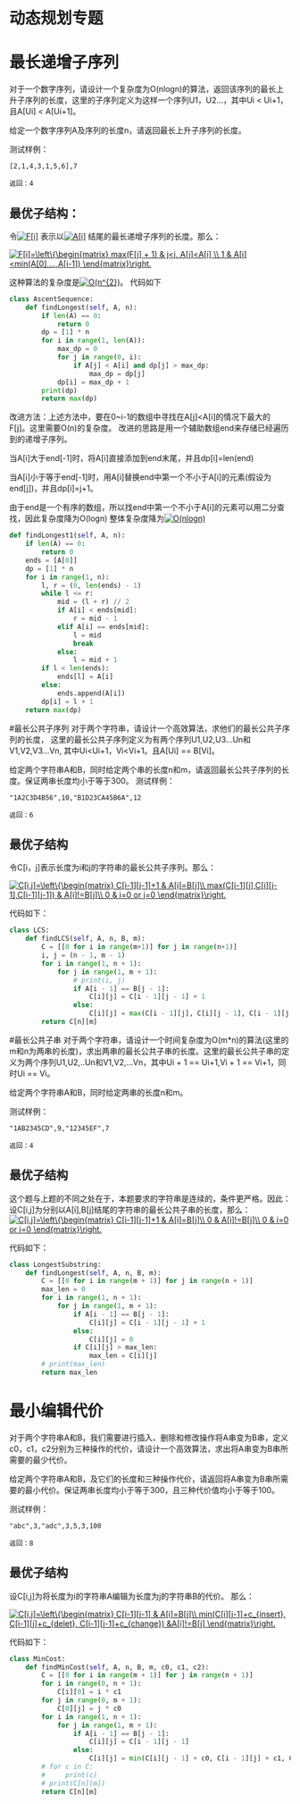 # 动态规划专题
# 最长递增子序列
对于一个数字序列，请设计一个复杂度为O(nlogn)的算法，返回该序列的最长上升子序列的长度，这里的子序列定义为这样一个序列U1，U2...，其中Ui < Ui+1，且A[Ui] < A[Ui+1]。

给定一个数字序列A及序列的长度n，请返回最长上升子序列的长度。

测试样例：
~~~~
[2,1,4,3,1,5,6],7
~~~~
~~~
返回：4
~~~
## 最优子结构：
令<a href="https://www.codecogs.com/eqnedit.php?latex=F[i]" target="_blank"><img src="https://latex.codecogs.com/gif.latex?F[i]" title="F[i]" /></a>
表示以<a href="https://www.codecogs.com/eqnedit.php?latex=A[i]" target="_blank"><img src="https://latex.codecogs.com/gif.latex?A[i]" title="A[i]" /></a>
结尾的最长递增子序列的长度。那么：

<a href="https://www.codecogs.com/eqnedit.php?latex=F[i]=\left\{\begin{matrix}&space;max(F[j]&space;&plus;&space;1)&space;&&space;j<i,&space;A[j]<A[i]&space;\\&space;1&space;&&space;A[i]<min(A[0],...,A[i-1])&space;\end{matrix}\right." target="_blank"><img src="https://latex.codecogs.com/gif.latex?F[i]=\left\{\begin{matrix}&space;max(F[j]&space;&plus;&space;1)&space;&&space;j<i,&space;A[j]<A[i]&space;\\&space;1&space;&&space;A[i]<min(A[0],...,A[i-1])&space;\end{matrix}\right." title="F[i]=\left\{\begin{matrix} max(F[j] + 1) & j<i, A[j]<A[i] \\ 1 & A[i]<min(A[0],...,A[i-1]) \end{matrix}\right." /></a>

这种算法的复杂度是<a href="https://www.codecogs.com/eqnedit.php?latex=O(n^{2})" target="_blank"><img src="https://latex.codecogs.com/gif.latex?O(n^{2})" title="O(n^{2})" /></a>。
代码如下
```python
class AscentSequence:
    def findLongest(self, A, n):
        if len(A) == 0:
            return 0
        dp = [1] * n
        for i in range(1, len(A)):
            max_dp = 0
            for j in range(0, i):
                if A[j] < A[i] and dp[j] > max_dp:
                    max_dp = dp[j]
            dp[i] = max_dp + 1
        print(dp)
        return max(dp)
```

改进方法：上述方法中，要在0~i-1的数组中寻找在A[j]<A[i]的情况下最大的F[j]。这里需要O(n)的复杂度。
改进的思路是用一个辅助数组end来存储已经遍历到的递增子序列。

当A[i]大于end[-1]时，将A[i]直接添加到end末尾，并且dp[i]=len(end)

当A[i]小于等于end[-1]时，用A[i]替换end中第一个不小于A[i]的元素(假设为end[j])，并且dp[i]=j+1。

由于end是一个有序的数组，所以找end中第一个不小于A[i]的元素可以用二分查找，因此复杂度降为O(logn)
整体复杂度降为<a href="https://www.codecogs.com/eqnedit.php?latex=O(nlogn)" target="_blank"><img src="https://latex.codecogs.com/gif.latex?O(nlogn)" title="O(nlogn)" /></a>

```python
def findLongest1(self, A, n):
    if len(A) == 0:
        return 0
    ends = [A[0]]
    dp = [1] * n
    for i in range(1, n):
        l, r = (0, len(ends) - 1)
        while l <= r:
            mid = (l + r) // 2
            if A[i] < ends[mid]:
                r = mid - 1
            elif A[i] == ends[mid]:
                l = mid
                break
            else:
                l = mid + 1
        if l < len(ends):
            ends[l] = A[i]
        else:
            ends.append(A[i])
        dp[i] = l + 1
    return max(dp)
```

#最长公共子序列
对于两个字符串，请设计一个高效算法，求他们的最长公共子序列的长度，
这里的最长公共子序列定义为有两个序列U1,U2,U3...Un和V1,V2,V3...Vn,
其中Ui<Ui+1，Vi<Vi+1。且A[Ui] == B[Vi]。

给定两个字符串A和B，同时给定两个串的长度n和m，请返回最长公共子序列的长度。保证两串长度均小于等于300。
测试样例：
~~~
"1A2C3D4B56",10,"B1D23CA45B6A",12
~~~
~~~
返回：6
~~~
## 最优子结构
令C[i，j]表示长度为i和j的字符串的最长公共子序列。那么：

<a href="https://www.codecogs.com/eqnedit.php?latex=C[i,j]=\left\{\begin{matrix}&space;C[i-1][j-1]&plus;1&space;&&space;A[i]=B[j]\\&space;max(C[i-1][j],C[i][j-1],C[i-1][j-1])&space;&&space;A[i]!=B[j]\\&space;0&space;&&space;i=0&space;or&space;j=0&space;\end{matrix}\right." target="_blank"><img src="https://latex.codecogs.com/gif.latex?C[i,j]=\left\{\begin{matrix}&space;C[i-1][j-1]&plus;1&space;&&space;A[i]=B[j]\\&space;max(C[i-1][j],C[i][j-1],C[i-1][j-1])&space;&&space;A[i]!=B[j]\\&space;0&space;&&space;i=0&space;or&space;j=0&space;\end{matrix}\right." title="C[i,j]=\left\{\begin{matrix} C[i-1][j-1]+1 & A[i]=B[j]\\ max(C[i-1][j],C[i][j-1],C[i-1][j-1]) & A[i]!=B[j]\\ 0 & i=0 or j=0 \end{matrix}\right." /></a>

代码如下：
```python
class LCS:
    def findLCS(self, A, n, B, m):
        C = [[0 for i in range(m+1)] for j in range(n+1)]
        i, j = (n - 1, m - 1)
        for i in range(1, n + 1):
            for j in range(1, m + 1):
                # print(i, j)
                if A[i - 1] == B[j - 1]:
                    C[i][j] = C[i - 1][j - 1] + 1
                else:
                    C[i][j] = max(C[i - 1][j], C[i][j - 1], C[i - 1][j - 1])
        return C[n][m]
```
#最长公共子串
对于两个字符串，请设计一个时间复杂度为O(m*n)的算法(这里的m和n为两串的长度)，求出两串的最长公共子串的长度。这里的最长公共子串的定义为两个序列U1,U2,..Un和V1,V2,...Vn，其中Ui + 1 == Ui+1,Vi + 1 == Vi+1，同时Ui == Vi。

给定两个字符串A和B，同时给定两串的长度n和m。

测试样例：
~~~
"1AB2345CD",9,"12345EF",7
~~~
~~~
返回：4
~~~
## 最优子结构
这个题与上题的不同之处在于，本题要求的字符串是连续的，条件更严格。因此：
设C[i,j]为分别以A[i],B[j]结尾的字符串的最长公共子串的长度，那么：
<a href="https://www.codecogs.com/eqnedit.php?latex=C[i,j]=\left\{\begin{matrix}&space;C[i-1][j-1]&plus;1&space;&&space;A[i]=B[j]\\&space;0&space;&&space;A[i]!=B[j]\\&space;0&space;&&space;i=0&space;or&space;j=0&space;\end{matrix}\right." target="_blank"><img src="https://latex.codecogs.com/gif.latex?C[i,j]=\left\{\begin{matrix}&space;C[i-1][j-1]&plus;1&space;&&space;A[i]=B[j]\\&space;0&space;&&space;A[i]!=B[j]\\&space;0&space;&&space;i=0&space;or&space;j=0&space;\end{matrix}\right." title="C[i,j]=\left\{\begin{matrix} C[i-1][j-1]+1 & A[i]=B[j]\\ 0 & A[i]!=B[j]\\ 0 & i=0 or j=0 \end{matrix}\right." /></a>

代码如下：
```python
class LongestSubstring:
    def findLongest(self, A, n, B, m):
        C = [[0 for i in range(m + 1)] for j in range(n + 1)]
        max_len = 0
        for i in range(1, n + 1):
            for j in range(1, m + 1):
                if A[i - 1] == B[j - 1]:
                    C[i][j] = C[i - 1][j - 1] + 1
                else:
                    C[i][j] = 0  
                if C[i][j] > max_len:
                    max_len = C[i][j]
        # print(max_len)
        return max_len
```
# 最小编辑代价
对于两个字符串A和B，我们需要进行插入、删除和修改操作将A串变为B串，定义c0，c1，c2分别为三种操作的代价，请设计一个高效算法，求出将A串变为B串所需要的最少代价。

给定两个字符串A和B，及它们的长度和三种操作代价，请返回将A串变为B串所需要的最小代价。保证两串长度均小于等于300，且三种代价值均小于等于100。

测试样例：
~~~
"abc",3,"adc",3,5,3,100
~~~
~~~
返回：8
~~~
## 最优子结构
设C[i,j]为将长度为i的字符串A编辑为长度为j的字符串B的代价。
那么：

<a href="https://www.codecogs.com/eqnedit.php?latex=C[i,j]=\left\{\begin{matrix}&space;C[i-1][j-1]&space;&&space;A[i]=B[j]\\&space;min(C[i][j-1]&plus;c_{insert},&space;C[i-1][j]&plus;c_{delet},&space;C[i-1][j-1]&plus;c_{change})&space;&A[i]!=B[j]&space;\end{matrix}\right." target="_blank"><img src="https://latex.codecogs.com/gif.latex?C[i,j]=\left\{\begin{matrix}&space;C[i-1][j-1]&space;&&space;A[i]=B[j]\\&space;min(C[i][j-1]&plus;c_{insert},&space;C[i-1][j]&plus;c_{delet},&space;C[i-1][j-1]&plus;c_{change})&space;&A[i]!=B[j]&space;\end{matrix}\right." title="C[i,j]=\left\{\begin{matrix} C[i-1][j-1] & A[i]=B[j]\\ min(C[i][j-1]+c_{insert}, C[i-1][j]+c_{delet}, C[i-1][j-1]+c_{change}) &A[i]!=B[j] \end{matrix}\right." /></a>

代码如下：
```python
class MinCost:
    def findMinCost(self, A, n, B, m, c0, c1, c2):
        C = [[0 for i in range(m + 1)] for j in range(n + 1)]
        for i in range(0, n + 1):
            C[i][0] = i * c1
        for j in range(0, m + 1):
            C[0][j] = j * c0
        for i in range(1, n + 1):
            for j in range(1, m + 1):
                if A[i - 1] == B[j - 1]:
                    C[i][j] = C[i - 1][j - 1]
                else:
                    C[i][j] = min(C[i][j - 1] + c0, C[i - 1][j] + c1, C[i - 1][j - 1] + c2)
        # for c in C:
        #     print(c)
        # print(C[n][m])
        return C[n][m]
```